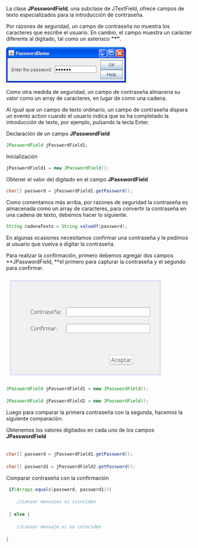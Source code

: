 La clase **JPasswordField**, una subclase de JTextField, ofrece campos de texto especializados para la introducción de contraseña.

Por razones de seguridad, un campo de contraseña no muestra los caracteres que escribe el usuario. En cambio, el campo muestra un carácter diferente al digitado, tal como un asterisco **"*"**.

![image alt text](graphics/p_image_0.png)

Como otra medida de seguridad, un campo de contraseña almacena su valor como un array de caracteres, en lugar de como una cadena.

Al igual que un campo de texto ordinario, un campo de contraseña dispara un evento action cuando el usuario indica que se ha completado la introducción de texto, por ejemplo, pulsando la tecla Enter.

Declaración de un campo **JPasswordField**
```java
JPasswordField jPasswordField1;
```

Inicialización
```java
jPasswordField1 = new JPasswordField();
```

Obtener el valor del digitado en el campo **JPasswordField**
```java
char[] password = jPasswordField1.getPassword();
```

Como comentamos más arriba, por razones de seguridad la contraseña  es almacenada como un array de caracteres, para convertir la contraseña en una cadena de texto, debemos hacer lo siguiente.
```java
String cadenaTexto = String.valueOf(password);
```
En algunas ocasiones necesitamos confirmar una contraseña y le pedimos al usuario que vuelva a digitar la contraseña.

Para realizar la confirmación, primero debemos agregar dos campos **JPasswordField, **el primero para capturar la contraseña y el segundo para confirmar.

![image alt text](graphics/p_image_1.png)

```java
JPasswordField jPasswordField1 = new JPasswordField();

JPasswordField jPasswordField2 = new JPasswordField();
```
Luego para comparar la primera contraseña con la segunda, hacemos la siguiente comparación.

Obtenemos los valores digitados en cada uno de los campos **JPasswordField**

```java

char[] password = jPasswordField1.getPassword();

char[] password1 = jPasswordField2.getPassword();
```
    	

Comparar contraseña con la confirmación
```java
 if(Arrays.equals(password, password1)){

	//Lanzar mensajes si coinciden

 } else {

    //Lanzar mensaje si no coinciden

} 
```
